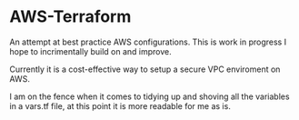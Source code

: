 # AWS-Terraform
An attempt at best practice AWS configurations. This is work in progress I hope to incrimentally build on and improve.

Currently it is a cost-effective way to setup a secure VPC enviroment on AWS.

I am on the fence when it comes to tidying up and shoving all the variables in a vars.tf file, at this point it is more readable for me as is.
